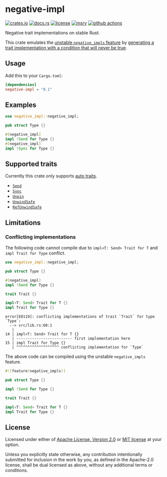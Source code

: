 # negative-impl

[![crates.io](https://img.shields.io/crates/v/negative-impl?style=flat-square&logo=rust)](https://crates.io/crates/negative-impl)
[![docs.rs](https://img.shields.io/badge/docs.rs-negative--impl-blue?style=flat-square&logo=docs.rs)](https://docs.rs/negative-impl)
[![license](https://img.shields.io/badge/license-Apache--2.0_OR_MIT-blue?style=flat-square)](#license)
[![msrv](https://img.shields.io/badge/msrv-1.56-blue?style=flat-square&logo=rust)](https://www.rust-lang.org)
[![github actions](https://img.shields.io/github/actions/workflow/status/taiki-e/negative-impl/ci.yml?branch=main&style=flat-square&logo=github)](https://github.com/taiki-e/negative-impl/actions)

Negative trait implementations on stable Rust.

This crate emulates the [unstable `negative_impls` feature](https://doc.rust-lang.org/nightly/unstable-book/language-features/negative-impls.html)
by [generating a trait implementation with a condition that will never be true](https://github.com/taiki-e/negative-impl/issues/6#issuecomment-1669714453).

## Usage

Add this to your `Cargo.toml`:

```toml
[dependencies]
negative-impl = "0.1"
```

## Examples

```rust
use negative_impl::negative_impl;

pub struct Type {}

#[negative_impl]
impl !Send for Type {}
#[negative_impl]
impl !Sync for Type {}
```

## Supported traits

Currently this crate only supports [auto traits](https://doc.rust-lang.org/reference/special-types-and-traits.html#auto-traits).

- [`Send`](https://doc.rust-lang.org/std/marker/trait.Send.html)
- [`Sync`](https://doc.rust-lang.org/std/marker/trait.Sync.html)
- [`Unpin`](https://doc.rust-lang.org/std/marker/trait.Unpin.html)
- [`UnwindSafe`](https://doc.rust-lang.org/std/panic/trait.UnwindSafe.html)
- [`RefUnwindSafe`](https://doc.rust-lang.org/std/panic/trait.RefUnwindSafe.html)

## Limitations

### Conflicting implementations

The following code cannot compile due to `impl<T: Send> Trait for T` and
`impl Trait for Type` conflict.

```rust
use negative_impl::negative_impl;

pub struct Type {}

#[negative_impl]
impl !Send for Type {}

trait Trait {}

impl<T: Send> Trait for T {}
impl Trait for Type {}
```

```text
error[E0119]: conflicting implementations of trait `Trait` for type `Type`:
  --> src/lib.rs:60:1
   |
14 | impl<T: Send> Trait for T {}
   | ------------------------- first implementation here
15 | impl Trait for Type {}
   | ^^^^^^^^^^^^^^^^^^^ conflicting implementation for `Type`
```

The above code can be compiled using the unstable `negative_impls` feature.

```rust
#![feature(negative_impls)]

pub struct Type {}

impl !Send for Type {}

trait Trait {}

impl<T: Send> Trait for T {}
impl Trait for Type {}
```

## License

Licensed under either of [Apache License, Version 2.0](LICENSE-APACHE) or
[MIT license](LICENSE-MIT) at your option.

Unless you explicitly state otherwise, any contribution intentionally submitted
for inclusion in the work by you, as defined in the Apache-2.0 license, shall
be dual licensed as above, without any additional terms or conditions.
